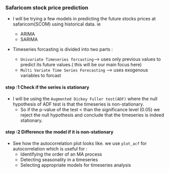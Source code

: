 ### Safaricom stock price prediction 
- I will be trying a few models in predicting the future stocks prices at safaricom(SCOM) using historical data. ie
    - ARIMA
    - SARIMA

- Timeseries forcasting is divided into two parts : 
    - `Univariate Timeseries forcasting`--> uses only previous values to predict its future values.( this will be our main focus here) 
    - `Multi Variate Time Series Forecasting` --> uses exogenous variables to forcast

#### step :1 Check if the series is stationary
- I will be using the `Augmented Dickey Fuller test(ADF)`  where the null hypothesis of ADF test is that the timeseries is non-stationary.
    - So if the p-value of the test < than the significance level (0.05) we reject the null hypothesis and conclude that the timeseries is indeed stationary.

#### step :2 Difference the model if it is non-stationary 
- See how the autocorrelation plot looks like. we use `plot_acf` for autocorrelation which is useful for :
    - Identifying the order of an MA process
    - Detecting seasonality in a timeseries 
    - Selecting appropriate models for timeseries analysis
